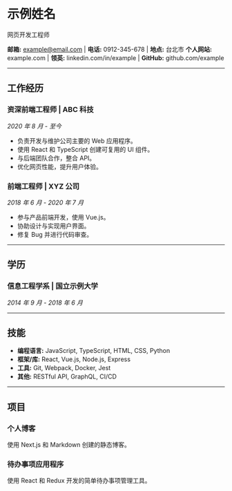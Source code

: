 # 示例姓名
网页开发工程师

**邮箱:** example@email.com | **电话:** 0912-345-678 | **地点:** 台北市
**个人网站:** example.com | **领英:** linkedin.com/in/example | **GitHub:** github.com/example

---

## 工作经历

### 资深前端工程师 | ABC 科技
*2020 年 8 月 - 至今*

*   负责开发与维护公司主要的 Web 应用程序。
*   使用 React 和 TypeScript 创建可复用的 UI 组件。
*   与后端团队合作，整合 API。
*   优化网页性能，提升用户体验。

### 前端工程师 | XYZ 公司
*2018 年 6 月 - 2020 年 7 月*

*   参与产品前端开发，使用 Vue.js。
*   协助设计与实现用户界面。
*   修复 Bug 并进行代码审查。

---

## 学历

### 信息工程学系 | 国立示例大学
*2014 年 9 月 - 2018 年 6 月*

---

## 技能

*   **编程语言:** JavaScript, TypeScript, HTML, CSS, Python
*   **框架/库:** React, Vue.js, Node.js, Express
*   **工具:** Git, Webpack, Docker, Jest
*   **其他:** RESTful API, GraphQL, CI/CD

---

## 项目

### 个人博客
使用 Next.js 和 Markdown 创建的静态博客。

### 待办事项应用程序
使用 React 和 Redux 开发的简单待办事项管理工具。
